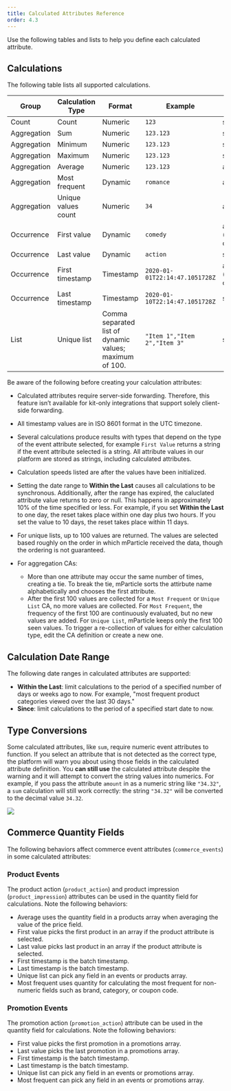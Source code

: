 ```yaml
---
title: Calculated Attributes Reference
order: 4.3
---
```


Use the following tables and lists to help you define each calculated attribute.

## Calculations

The following table lists all supported calculations. 

Group | Calculation Type  | Format | Example | Trigger
---| ---|---|--| ----
Count | Count |  Numeric | `123` | synchronous
Aggregation | Sum | Numeric | `123.123` | synchronous
Aggregation | Minimum |Numeric | `123.123` | synchronous
Aggregation | Maximum |Numeric | `123.123` | synchronous
Aggregation | Average | Numeric | `123.123` | asynchronous
Aggregation | Most frequent  | Dynamic | `romance` | asynchronous
Aggregation | Unique values count | Numeric | `34` | asynchronous
Occurrence | First value | Dynamic | `comedy` | asynchronous (until observed)
Occurrence | Last value  | Dynamic | `action`| synchronous
Occurrence | First timestamp | Timestamp | `2020-01-01T22:14:47.1051728Z` | asynchronous (until observed)
Occurrence | Last timestamp  | Timestamp | `2020-01-10T22:14:47.1051728Z` | synchronous
List | Unique list | Comma separated list of dynamic values; maximum of 100. | `"Item 1","Item 2","Item 3"` | synchronous

Be aware of the following before creating your calculation attributes:

* Calculated attributes require server-side forwarding. Therefore, this feature isn’t available for kit-only integrations that support solely client-side forwarding.
* All timestamp values are in ISO 8601 format in the UTC timezone. 
* Several calculations produce results with types that depend on the type of the event attribute selected, for example `First Value` returns a string if the event attribute selected is a string. All attribute values in our platform are stored as strings, including calculated attributes.
* Calculation speeds listed are after the values have been initialized. 
* Setting the date range to **Within the Last** causes all calculations to be synchronous. Additionally, after the range has expired, the caluclated attribute value returns to zero or null. This happens in approximately 10% of the time specified or less. For example, if you set **Within the Last** to one day, the reset takes place within one day plus two hours. If you set the value to 10 days, the reset takes place within 11 days.
* For unique lists, up to 100 values are returned. The values are selected based roughly on the order in which mParticle received the data, though the ordering is not guaranteed.
* For aggregation CAs:
  
  * More than one attribute may occur the same number of times, creating a tie. To break the tie, mParticle sorts the attirbute name alphabetically and chooses the first attribute.
  * After the first 100 values are collected for a `Most Frequent` or `Unique List` CA, no more values are collected. For `Most Frequent`, the frequency of the first 100 are continuously evaluated, but no new values are added. For `Unique List`, mParticle keeps only the first 100 seen values. To trigger a re-collection of values for either calculation type, edit the CA definition or create a new one.

## Calculation Date Range

The following date ranges in calculated attributes are supported:

* **Within the Last**: limit calculations to the period of a specified number of days or weeks ago to now.  For example, "most frequent product categories viewed over the last 30 days."
* **Since**: limit calculations to the period of a specified start date to now.

## Type Conversions
Some calculated attributes, like `sum`, require numeric event attributes to function. If you select an attribute that is not detected as the correct type, the platform will warn you about using those fields in the calculated attribute definition. You <b>can still use</b> the calculated attribute despite the warning and it will attempt to convert the string values into numerics. For example, if you pass the attribute `amount` in as a numeric string like `"34.32"`, a `sum` calculation will still work correctly: the string `"34.32"` will be converted to the decimal value `34.32`.

![](/images/ca-type-warning.png)

## Commerce Quantity Fields

The following behaviors affect commerce event attributes (`commerce_events`) in some calculated attributes:

  ### Product Events

  The product action (`product_action`) and product impression (`product_impression`) attributes can be used in the quantity field for calculations. Note the following behaviors:

  * Average uses the quantity field in a products array when averaging the value of the price field.
  * First value picks the first product in an array if the product attribute is selected.
  * Last value picks last product in an array if the product attribute is selected.
  * First timestamp is the batch timestamp.
  * Last timestamp is the batch timestamp.
  * Unique list can pick any field in an events or products array.
  * Most frequent uses quantity for calculating the most frequent for non-numeric fields such as brand, category, or coupon code.

  ### Promotion Events

  The promotion action (`promotion_action`) attribute can be used in the quantity field for calculations. Note the following behaviors:

  * First value picks the first promotion in a promotions array.
  * Last value picks the last promotion in a promotions array.
  * First timestamp is the batch timestamp.
  * Last timestamp is the batch timestamp.
  * Unique list can pick any field in an events or promotions array.
  * Most frequent can pick any field in an events or promotions array.
